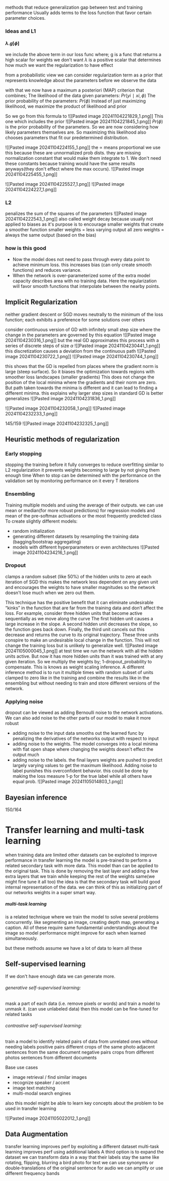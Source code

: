 methods that reduce generalization gap between test and training performance
Usually adds terms to the loss function that favor certain parameter choices.

### Ideas and L1
#### $\lambda . g[\phi]$
we include the above term in our loss func where;
g is a func that returns a high scalar for weights we don't want
$\lambda$ is a positive scalar that determines how much we want the regularization to have effect

from a probabilistic view we can consider regularization term as a prior that represents knowledge about the parameters before we observe the data

with that we now have a maximum a posteriori (MAP) criterion that combines;
The likelihood of the data given parameters: $Pr(yi∣xi,ϕ)$
The prior probability of the parameters: $Pr(ϕ)$
Instead of just maximizing likelihood, we maximize the product of likelihood and prior

So we go from this formula to
![[Pasted image 20241104221829_1.png]]
This one which includes the prior
![[Pasted image 20241104221845_1.png]]
$Pr(\phi)$ is the prior probability of the parameters. So we are now considering how likely parameters themselves are. So maximizing this likelihood also chooses parameters that fit our predetermined distribution.

![[Pasted image 20241104224155_1.png]]
the ∝ means proportional we use this because these are unnormalized prob dists. they are missing normalization constant that would make them integrate to 1. We don't need these constants because training would have the same results anyways(they don't effect where the max occurs).
![[Pasted image 20241104225455_1.png]]

![[Pasted image 20241104225527_1.png]]
![[Pasted image 20241104224227_1.png]]
### L2
penalizes the sum of the squares of the parameters
![[Pasted image 20241104222543_1.png]]
also called weight decay because usually not applied to biases as it's purpose is to encourage smaller weights that create a smoother function
smaller weights = less varying output
all zero weights = always the same output (based on the bias)

### how is this good
- Now the model does not need to pass through every data point to achieve minimum loss. this increases bias (can only create smooth functions) and reduces variance.
- When the network is over-parameterized some of the extra model capacity describes area with no training data. Here the regularization will favor smooth functions that interpolate between the nearby points.


## Implicit Regularization
neither gradient descent or SGD moves neutrally to the minimum of the loss function; each exhibits a preference for some solutions over others

consider continuous version of GD with infinitely small step size where the change in the parameters are governed by this equation
![[Pasted image 20241104230316_1.png]]
but the real GD approximates this process with a series of discrete steps of size $\alpha$
![[Pasted image 20241104230441_1.png]]
this discretization causes a deviation from the continuous path
![[Pasted image 20241104230722_1.png]]
![[Pasted image 20241104230744_1.png]]

this shows that the GD is repelled from places where the gradient norm is large (steep surface). So it biases the optimization towards regions with smoother loss landscapes (smaller gradients) This does not change the position of the local minima where the gradients and their norm are zero. But path taken towards the minima is different and it can lead to finding a different minima.
this explains why larger step sizes in standard GD is better generalizes
![[Pasted image 20241104231836_1.png]]

![[Pasted image 20241104232058_1.png]]
![[Pasted image 20241104232233_1.png]]

145/159
![[Pasted image 20241104232325_1.png]]


## Heuristic methods of regularization
### Early stopping
stopping the training before it fully converges to reduce overfitting
similar to L2 regularization it prevents weights becoming to large by not giving them enough time
When to stop can be determined with the performance on the validation set by monitoring performance on it every T iterations

### Ensembling 
Training multiple models and using the average of their outputs.
we can use mean or median(for more robust predictions) for regression models
and mean of the pre-softmax activations or the most frequently predicted class
To create slightly different models:
- random initialization
- generating different datasets by resampling the training data (bagging/bootstrap aggregating)
- models with different hyperparameters or even architectures
![[Pasted image 20241104234216_1.png]]



### Dropout
clamps a random subset (like 50%) of the hidden units to zero at each iteration of SGD
this makes the network less dependent on any given unit and encourages the weights to have smaller magnitudes so the network doesn't lose much when we zero out them.

This technique has the positive benefit that it can eliminate undesirable “kinks” in
the function that are far from the training data and don’t affect the loss. For example,
consider three hidden units that become active sequentially as we move along the curve
The first hidden unit causes a large increase in the slope. A second hidden
unit decreases the slope, so the function goes back down. Finally, the third unit cancels
out this decrease and returns the curve to its original trajectory.
These three units
conspire to make an undesirable local change in the function. This will not change the
training loss but is unlikely to generalize well.
![[Pasted image 20241105000045_1.png]]
at test time we run the network with all the hidden units active. But now it has more hidden units than it was trained with at any given iteration. So we multiply the weights by;
1-dropout_probability to compensate. This is knows as weight scaling inference.
A different inference method is to run it multiple times with random subset of units clamped to zero like in the training and combine the results like in the ensembling but without needing to train and store different versions of the network.

### Applying noise
dropout can be viewed as adding Bernoulli noise to the network activations. We can also add noise to the other parts of our model to make it more robust
- adding noise to the input data smooths out the learned func by penalizing the derivatives of the networks output with respect to input
- adding noise to the weights. The model converges into a local minima with flat open shape where changing the weights doesn't effect the output much
- adding noise to the labels. the final layers weights are pushed to predict largely varying values to get the maximum likelihood. Adding noise to label punishes this overconfident behavior.	this could be done by making the loss measure 1-p for the true label while all others have equal prob.
![[Pasted image 20241105014803_1.png]]



## Bayesian inference
150/164


# Transfer learning and multi-task learning
when training data are limited other datasets can be exploited to improve performance
in transfer learning the model is pre-trained to perform a related secondary task with more data. This model than can be applied to the original task.
This is done by removing the last layer and adding a few extra layers that we train while keeping the rest of the weights same(we might fine tune it all too)
the idea is that the secondary task will build good internal representation of the data.
we can think of this as initializing part of our networks weights in a super smart way.
##### multi-task learning
is a related technique where we train the model to solve several problems concurrently.
like segmenting an image, creating depth map, generating a caption. All of these require same fundamental understandings about the image so model performance might improve for each when learned simultaneously.

but these methods assume we have a lot of data to learn all these
## Self-supervised learning
If we don't have enough data we can generate more.
###### generative self-supervised learning:
mask a part of each data (i.e. remove pixels or words) and train a model to unmask it. (can use unlabeled data)
then this model can be fine-tuned for related tasks
###### contrastive self-supervised learning:
train a model to identify related pairs of data from unrelated ones without needing labels
positive pairs
	different crops of the same photo
	adjacent sentences from the same document
negative pairs
	crops from different photos
	sentences from different documents

Base use cases
- image retrieval / find similar images
- recognize speaker / accent
- image text matching
- multi-modal search engines

also this model might be able to learn key concepts about the problem to be used in transfer learning

![[Pasted image 20241105022012_1.png]]


## Data Augmentation
transfer learning improves perf  by exploiting a different dataset
multi-task learning improves perf using additional labels
A third option is to expand the dataset
we can transform data in a way that their labels stay the same
like rotating, flipping, blurring a bird photo
for text we can use synonyms or double-translations of the original sentence
for audio we can amplify or use different frequency bands





